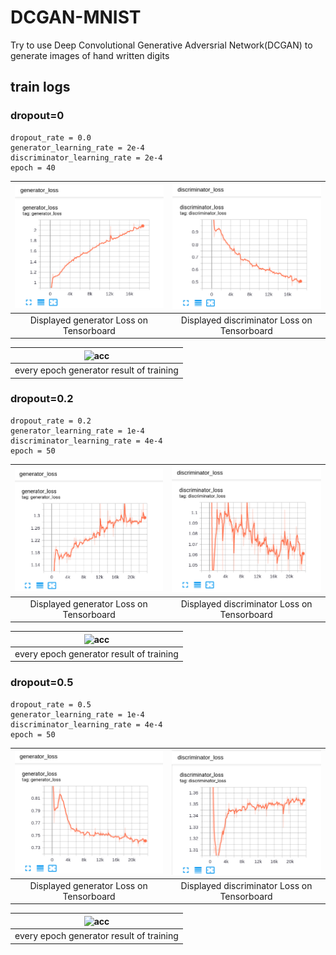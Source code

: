 # DCGAN-MNIST
Try to use Deep Convolutional Generative Adversrial Network(DCGAN) to generate images of hand written digits


## train logs
### dropout=0
```shell script
dropout_rate = 0.0
generator_learning_rate = 2e-4
discriminator_learning_rate = 2e-4
epoch = 40
```

![acc](docs/generator_loss_dropout_00.png) | ![acc](docs/discriminator_loss_dropoout_00.png) |
|:-------------------------:|:-------------------------:|
Displayed generator Loss on Tensorboard | Displayed discriminator Loss on Tensorboard | 

![acc](docs/dcgan_mnist_dropout_00.gif) |
|:-------------------------:|
every epoch generator result of training | 

### dropout=0.2
```shell script
dropout_rate = 0.2
generator_learning_rate = 1e-4
discriminator_learning_rate = 4e-4
epoch = 50
```

![acc](docs/generator_loss_dropout_02.png) | ![acc](docs/discriminator_loss_dropoout_02.png) |
|:-------------------------:|:-------------------------:|
Displayed generator Loss on Tensorboard | Displayed discriminator Loss on Tensorboard | 

![acc](docs/dcgan_mnist_dropout_02.gif) |
|:-------------------------:|
every epoch generator result of training | 


### dropout=0.5
```shell script
dropout_rate = 0.5
generator_learning_rate = 1e-4
discriminator_learning_rate = 4e-4
epoch = 50
```

![acc](docs/generator_loss_dropout_05.png) | ![acc](docs/discriminator_loss_dropoout_05.png) |
|:-------------------------:|:-------------------------:|
Displayed generator Loss on Tensorboard | Displayed discriminator Loss on Tensorboard | 

![acc](docs/dcgan_mnist_dropout_05.gif) |
|:-------------------------:|
every epoch generator result of training | 
